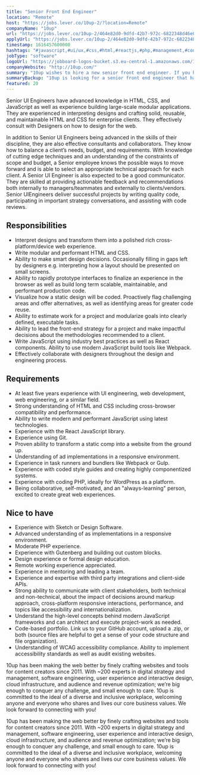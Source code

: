 ```yaml
---
title: "Senior Front End Engineer"
location: "Remote"
host: "https://jobs.lever.co/10up-2/?location=Remote"
companyName: "10up"
url: "https://jobs.lever.co/10up-2/464e82d0-9dfd-42b7-972c-6822348d46e0"
applyUrl: "https://jobs.lever.co/10up-2/464e82d0-9dfd-42b7-972c-6822348d46e0/apply"
timestamp: 1616457600000
hashtags: "#javascript,#ui/ux,#css,#html,#reactjs,#php,#management,#content,#wordpress,#git"
jobType: "software"
logoUrl: "https://jobboard-logos-bucket.s3.eu-central-1.amazonaws.com/10up"
companyWebsite: "http://10up.com/"
summary: "10up wishes to hire a new senior front end engineer. If you have senior UI Engineers have advanced knowledge in HTML, CSS, and JavaScript as well as experience building large, consider applying."
summaryBackup: "10up is looking for a senior front end engineer that has experience in: #javascript, #ui/ux, #css."
featured: 20
---
```


Senior UI Engineers have advanced knowledge in HTML, CSS, and JavaScript as well as experience building large-scale modular applications. They are experienced in interpreting designs and crafting solid, reusable, and maintainable HTML and CSS for enterprise clients. They effectively consult with Designers on how to design for the web.

In addition to Senior UI Engineers being advanced in the skills of their discipline, they are also effective consultants and collaborators. They know how to balance a client’s needs, budget, and requirements. With knowledge of cutting edge techniques and an understanding of the constraints of scope and budget, a Senior employee knows the possible ways to move forward and is able to select an appropriate technical approach for each client. A Senior UI Engineer is also expected to be a good communicator. They are skilled at providing actionable feedback and recommendations both internally to managers/teammates and externally to clients/vendors. Senior UIEngineers deliver successful projects by writing quality code, participating in important strategy conversations, and assisting with code reviews.

## Responsibilities

*   Interpret designs and transform them into a polished rich cross-platform/device web experience.
*   Write modular and performant HTML and CSS.
*   Ability to make smart design decisions. Occasionally filling in gaps left by designers e.g. interpreting how a layout should be presented on small screens.
*   Ability to rapidly prototype interfaces to finalize an experience in the browser as well as build long term scalable, maintainable, and performant production code.
*   Visualize how a static design will be coded. Proactively flag challenging areas and offer alternatives, as well as identifying areas for greater code reuse.
*   Ability to estimate work for a project and modularize goals into clearly defined, executable tasks.
*   Ability to lead the front-end strategy for a project and make impactful decisions about the methodologies recommended to a client.
*   Write JavaScript using industry best practices as well as React components. Ability to use modern JavaScript build tools like Webpack.
*   Effectively collaborate with designers throughout the design and engineering process.

## Requirements

*   At least five years experience with UI engineering, web development, web engineering, or a similar field.
*   Strong understanding of HTML and CSS including cross-browser compatibility and performance.
*   Ability to write modern and performant JavaScript using latest technologies.
*   Experience with the React JavaScript library.
*   Experience using Git.
*   Proven ability to transform a static comp into a website from the ground up.
*   Understanding of ad implementations in a responsive environment.
*   Experience in task runners and bundlers like Webpack or Gulp.
*   Experience with coded style guides and creating highly componentized systems.
*   Experience with coding PHP, ideally for WordPress as a platform.
*   Being collaborative, self-motivated, and an "always-learning" person, excited to create great web experiences.

## Nice to have

*   Experience with Sketch or Design Software.
*   Advanced understanding of as implementations in a responsive environment.
*   Moderate PHP experience.
*   Experience with Gutenberg and building out custom blocks.
*   Design experience or formal design education.
*   Remote working experience appreciated.
*   Experience in mentoring and leading a team.
*   Experience and expertise with third party integrations and client-side APIs.
*   Strong ability to communicate with client stakeholders, both technical and non-technical, about the impact of decisions around markup approach, cross-platform responsive interactions, performance, and topics like accessibility and internationalization.
*   Understand the high-level concepts behind modern JavaScript frameworks and can architect and execute project-work as needed.
*   Code-based portfolio. Link us to your GitHub account, upload a .zip, or both (source files are helpful to get a sense of your code structure and file organization).
*   Understanding of WCAG accessibility compliance. Ability to implement accessibility standards as well as audit existing websites.

10up has been making the web better by finely crafting websites and tools for content creators since 2011. With ~200 experts in digital strategy and management, software engineering, user experience and interactive design, cloud infrastructure, and audience and revenue optimization; we’re big enough to conquer any challenge, and small enough to care. 10up is committed to the ideal of a diverse and inclusive workplace, welcoming anyone and everyone who shares and lives our core business values. We look forward to connecting with you! 

10up has been making the web better by finely crafting websites and tools for content creators since 2011. With ~200 experts in digital strategy and management, software engineering, user experience and interactive design, cloud infrastructure, and audience and revenue optimization; we’re big enough to conquer any challenge, and small enough to care. 10up is committed to the ideal of a diverse and inclusive workplace, welcoming anyone and everyone who shares and lives our core business values. We look forward to connecting with you!
